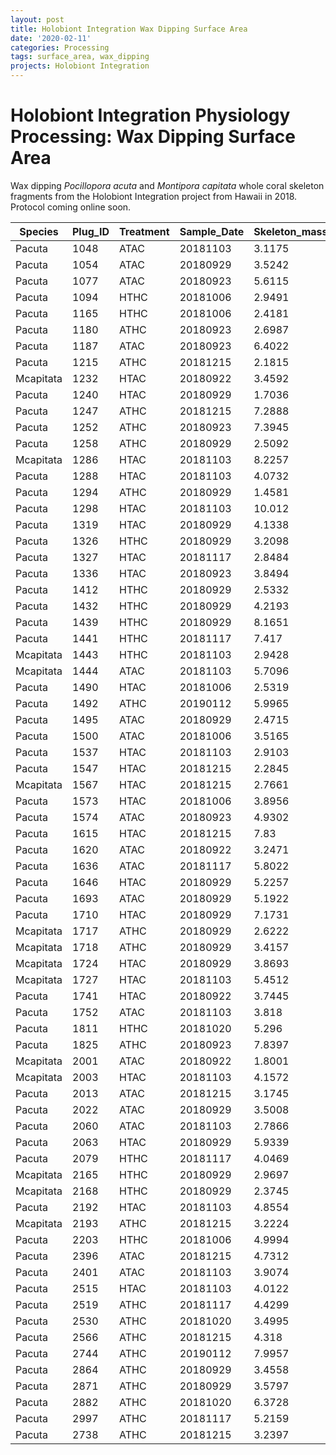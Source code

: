 ```yaml
---
layout: post
title: Holobiont Integration Wax Dipping Surface Area
date: '2020-02-11'
categories: Processing
tags: surface_area, wax_dipping
projects: Holobiont Integration
---
```


# Holobiont Integration Physiology Processing: Wax Dipping Surface Area

Wax dipping *Pocillopora acuta* and *Montipora capitata* whole coral skeleton fragments from the Holobiont Integration project from Hawaii in 2018. Protocol coming online soon.   

| Species   	| Plug_ID 	| Treatment 	| Sample_Date 	| Skeleton_mass 	| Wax_mass 	|
|-----------	|---------	|-----------	|-------------	|---------------	|----------	|
| Pacuta    	| 1048    	| ATAC      	| 20181103    	| 3.1175        	|          	|
| Pacuta    	| 1054    	| ATAC      	| 20180929    	| 3.5242        	|          	|
| Pacuta    	| 1077    	| ATAC      	| 20180923    	| 5.6115        	| 6.2734   	|
| Pacuta    	| 1094    	| HTHC      	| 20181006    	| 2.9491        	| 3.2442   	|
| Pacuta    	| 1165    	| HTHC      	| 20181006    	| 2.4181        	| 2.7798   	|
| Pacuta    	| 1180    	| ATHC      	| 20180923    	| 2.6987        	| 3.2936   	|
| Pacuta    	| 1187    	| ATAC      	| 20180923    	| 6.4022        	| 7.2887   	|
| Pacuta    	| 1215    	| ATHC      	| 20181215    	| 2.1815        	| 2.5267   	|
| Mcapitata 	| 1232    	| HTAC      	| 20180922    	| 3.4592        	| 4.0648   	|
| Pacuta    	| 1240    	| HTAC      	| 20180929    	| 1.7036        	| 1.9297   	|
| Pacuta    	| 1247    	| ATHC      	| 20181215    	| 7.2888        	| 8.0457   	|
| Pacuta    	| 1252    	| ATHC      	| 20180923    	| 7.3945        	| 8.3575   	|
| Pacuta    	| 1258    	| ATHC      	| 20180929    	| 2.5092        	| 2.8818   	|
| Mcapitata 	| 1286    	| HTAC      	| 20181103    	| 8.2257        	| 9.1196   	|
| Pacuta    	| 1288    	| HTAC      	| 20181103    	| 4.0732        	| 4.6354   	|
| Pacuta    	| 1294    	| ATHC      	| 20180929    	| 1.4581        	|          	|
| Pacuta    	| 1298    	| HTAC      	| 20181103    	| 10.012        	|          	|
| Pacuta    	| 1319    	| HTAC      	| 20180929    	| 4.1338        	|          	|
| Pacuta    	| 1326    	| HTHC      	| 20180929    	| 3.2098        	|          	|
| Pacuta    	| 1327    	| HTAC      	| 20181117    	| 2.8484        	|          	|
| Pacuta    	| 1336    	| HTAC      	| 20180923    	| 3.8494        	|          	|
| Pacuta    	| 1412    	| HTHC      	| 20180929    	| 2.5332        	| 2.8339   	|
| Pacuta    	| 1432    	| HTHC      	| 20180929    	| 4.2193        	|          	|
| Pacuta    	| 1439    	| HTHC      	| 20180929    	| 8.1651        	| 9.2178   	|
| Pacuta    	| 1441    	| HTHC      	| 20181117    	| 7.417         	| 8.8547   	|
| Mcapitata 	| 1443    	| HTHC      	| 20181103    	| 2.9428        	| 3.4762   	|
| Mcapitata 	| 1444    	| ATAC      	| 20181103    	| 5.7096        	| 6.6316   	|
| Pacuta    	| 1490    	| HTAC      	| 20181006    	| 2.5319        	|          	|
| Pacuta    	| 1492    	| ATHC      	| 20190112    	| 5.9965        	| 6.5952   	|
| Pacuta    	| 1495    	| ATAC      	| 20180929    	| 2.4715        	|          	|
| Pacuta    	| 1500    	| ATAC      	| 20181006    	| 3.5165        	|          	|
| Pacuta    	| 1537    	| HTAC      	| 20181103    	| 2.9103        	|          	|
| Pacuta    	| 1547    	| HTAC      	| 20181215    	| 2.2845        	| 2.6563   	|
| Mcapitata 	| 1567    	| HTAC      	| 20181215    	| 2.7661        	| 3.0447   	|
| Pacuta    	| 1573    	| HTAC      	| 20181006    	| 3.8956        	| 4.5906   	|
| Pacuta    	| 1574    	| ATAC      	| 20180923    	| 4.9302        	|          	|
| Pacuta    	| 1615    	| HTAC      	| 20181215    	| 7.83          	| 8.9671   	|
| Pacuta    	| 1620    	| ATAC      	| 20180922    	| 3.2471        	| 3.6453   	|
| Pacuta    	| 1636    	| ATAC      	| 20181117    	| 5.8022        	| 6.7724   	|
| Pacuta    	| 1646    	| HTAC      	| 20180929    	| 5.2257        	|          	|
| Pacuta    	| 1693    	| ATAC      	| 20180929    	| 5.1922        	|          	|
| Pacuta    	| 1710    	| HTAC      	| 20180929    	| 7.1731        	| 8.5204   	|
| Mcapitata 	| 1717    	| ATHC      	| 20180929    	| 2.6222        	| 3.0312   	|
| Mcapitata 	| 1718    	| ATHC      	| 20180929    	| 3.4157        	| 4.0846   	|
| Mcapitata 	| 1724    	| HTAC      	| 20180929    	| 3.8693        	| 4.4452   	|
| Mcapitata 	| 1727    	| HTAC      	| 20181103    	| 5.4512        	|          	|
| Pacuta    	| 1741    	| HTAC      	| 20180922    	| 3.7445        	| 4.186    	|
| Pacuta    	| 1752    	| ATAC      	| 20181103    	| 3.818         	|          	|
| Pacuta    	| 1811    	| HTHC      	| 20181020    	| 5.296         	| 5.8833   	|
| Pacuta    	| 1825    	| ATHC      	| 20180923    	| 7.8397        	|          	|
| Mcapitata 	| 2001    	| ATAC      	| 20180922    	| 1.8001        	| 2.0786   	|
| Mcapitata 	| 2003    	| HTAC      	| 20181103    	| 4.1572        	| 4.8073   	|
| Pacuta    	| 2013    	| ATAC      	| 20181215    	| 3.1745        	|          	|
| Pacuta    	| 2022    	| ATAC      	| 20180929    	| 3.5008        	|          	|
| Pacuta    	| 2060    	| ATAC      	| 20181103    	| 2.7866        	|          	|
| Pacuta    	| 2063    	| HTAC      	| 20180929    	| 5.9339        	|          	|
| Pacuta    	| 2079    	| HTHC      	| 20181117    	| 4.0469        	|          	|
| Mcapitata 	| 2165    	| HTHC      	| 20180929    	| 2.9697        	|          	|
| Mcapitata 	| 2168    	| HTHC      	| 20180929    	| 2.3745        	| 2.7579   	|
| Pacuta    	| 2192    	| HTAC      	| 20181103    	| 4.8554        	|          	|
| Mcapitata 	| 2193    	| ATHC      	| 20181215    	| 3.2224        	| 3.6288   	|
| Pacuta    	| 2203    	| HTHC      	| 20181006    	| 4.9994        	|          	|
| Pacuta    	| 2396    	| ATAC      	| 20181215    	| 4.7312        	| 5.2793   	|
| Pacuta    	| 2401    	| ATAC      	| 20181103    	| 3.9074        	|          	|
| Pacuta    	| 2515    	| HTAC      	| 20181103    	| 4.0122        	| 4.5529   	|
| Pacuta    	| 2519    	| ATHC      	| 20181117    	| 4.4299        	| 5.1043   	|
| Pacuta    	| 2530    	| ATHC      	| 20181020    	| 3.4995        	|          	|
| Pacuta    	| 2566    	| ATHC      	| 20181215    	| 4.318         	| 4.8875   	|
| Pacuta    	| 2744    	| ATHC      	| 20190112    	| 7.9957        	| 9.0753   	|
| Pacuta    	| 2864    	| ATHC      	| 20180929    	| 3.4558        	| 3.9976   	|
| Pacuta    	| 2871    	| ATHC      	| 20180929    	| 3.5797        	|          	|
| Pacuta    	| 2882    	| ATHC      	| 20181020    	| 6.3728        	| 7.2549   	|
| Pacuta    	| 2997    	| ATHC      	| 20181117    	| 5.2159        	|          	|
| Pacuta    	| 2738    	| ATHC      	| 20181215    	| 3.2397        	| 3.6793   	|
